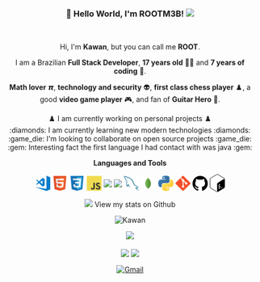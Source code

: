 ### <div align="center">🤖 Hello World, I'm ROOTM3B! <img src="https://github.com/TheDudeThatCode/TheDudeThatCode/blob/master/Assets/Earth.gif" width="24px"></div>

</br>

<p align="center">
Hi, I'm <strong>Kawan</strong>, but you can call me <strong>ROOT</strong>. 
</p>
<p align="center">
I am a Brazilian <strong>Full Stack Developer</strong>, <strong>17 years old</strong> 👶🏻 and <strong>7 years of coding</strong> 🧐.
</p>
<p align="center">
<strong>Math lover</strong> 𝞹, <strong>technology and security</strong> 👽, <strong>first class chess player</strong> ♟️, a good <strong>video game player</strong> 🎮, and fan of <strong>Guitar Hero</strong> 🎸.
</p>

<p align="center">
♟️ I am currently working on personal projects ♟️ <br>
:diamonds: I am currently learning new modern technologies :diamonds: <br>
:game_die: I'm looking to collaborate on open source projects :game_die: <br>
:gem: Interesting fact the first language I had contact with was java :gem:
</p>

<p align="center"><strong>Languages and Tools</strong></p>

<p align="center">
<img align="center" src = 'https://raw.githubusercontent.com/1M0d3m/1M0d3m/main/images/vscode.png' width='30'/> 
<img align="center" src = 'https://raw.githubusercontent.com/1M0d3m/1M0d3m/2a632e1e5bb77aac66caa22263b5bebf33824bce/images/html.svg' width='30'/> 
<img align="center" src = 'https://raw.githubusercontent.com/1M0d3m/1M0d3m/2a632e1e5bb77aac66caa22263b5bebf33824bce/images/css.svg' width='30'/> 
<img align="center" src = 'https://raw.githubusercontent.com/1M0d3m/1M0d3m/2a632e1e5bb77aac66caa22263b5bebf33824bce/images/js.svg' height='30'/> 
<img align="center" src = 'https://camo.githubusercontent.com/5f199ce2d9e9cf6aed9696cda96b3de0dfa8900c165104a51e886289e12c4789/68747470733a2f2f692e6962622e636f2f7656786d794e322f6e6f64652e706e67' width='30'/>
<img align="center" src = 'https://camo.githubusercontent.com/1642c5f39b7f167c07f8eae813d365681abb121bd264d310cfa5ac6b1c438691/68747470733a2f2f692e6962622e636f2f3452484d6d4c512f72656163742e706e67' width='30'/>
<img align="center" src = 'https://raw.githubusercontent.com/1M0d3m/1M0d3m/ae304581828fd3cbf2dfe1c202c791b8d312f678/images/sql.svg' width='30'/>
<img align="center" src = 'https://raw.githubusercontent.com/1M0d3m/1M0d3m/b2ba4ef85dcb7a18e7ab5538db7785f15f9f43cd/images/mongodb.svg' width='30'/>
<img align="center" src = 'https://raw.githubusercontent.com/1M0d3m/1M0d3m/b2ba4ef85dcb7a18e7ab5538db7785f15f9f43cd/images/python.svg' width='30'/>
<img align="center" src = 'https://raw.githubusercontent.com/1M0d3m/1M0d3m/ae304581828fd3cbf2dfe1c202c791b8d312f678/images/git.svg' width='30'/> 
<img align="center" src = 'https://raw.githubusercontent.com/1M0d3m/1M0d3m/69aa4a04ab4e100773caa311c3513f8114fd5a32/images/github.svg' width='30'/> 
<img align="center" src = 'https://raw.githubusercontent.com/1M0d3m/1M0d3m/main/images/bash.png' width='30'/>
</p>

<p align="center">
<img src="https://media.giphy.com/media/VgCDAzcKvsR6OM0uWg/giphy.gif" width="50"> View my stats on Github 
</p>

<p align="center">
<img src="https://github-readme-stats.vercel.app/api?username=ROOT-M3B&show_icons=true&theme=radical" alt="Kawan"/>
</p>

<p align="center">
    <img src="https://github-readme-stats.vercel.app/api/top-langs/?username=ROOT-M3B&hide=html&layout=compact&show_icons=true&theme=radical" />
</p>

<p align="center">
  <img align="center" src="https://img.shields.io/badge/Offensive%20Security-141321?style=flat-square&logo=Red-Hat"/>
  <img align="center" src="https://img.shields.io/badge/Developer-141321?style=flat-square&logo=homebrew"/>
</p>

<p align="center">
<a target="_blank" href="mailto:k4w4ndu4rt3@gmail.com">
  <img align="center" alt="Gmail" width="22px" src="https://cdn.jsdelivr.net/npm/simple-icons@v3/icons/gmail.svg"/>
</a>
</p>
